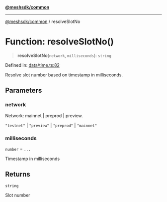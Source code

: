[**@meshsdk/common**](../README.md)

***

[@meshsdk/common](../globals.md) / resolveSlotNo

# Function: resolveSlotNo()

> **resolveSlotNo**(`network`, `milliseconds`): `string`

Defined in: [data/time.ts:82](https://github.com/MeshJS/mesh/blob/1abde1553cbd7cf2cf4e40197fc0de9e4a7d0f49/packages/mesh-common/src/data/time.ts#L82)

Resolve slot number based on timestamp in milliseconds.

## Parameters

### network

Network: mainnet | preprod | preview.

`"testnet"` | `"preview"` | `"preprod"` | `"mainnet"`

### milliseconds

`number` = `...`

Timestamp in milliseconds

## Returns

`string`

Slot number
